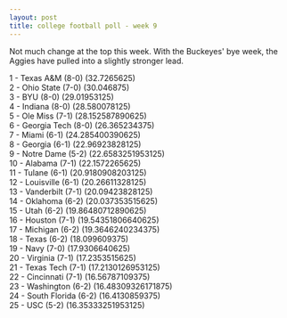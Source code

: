 ```yaml
---
layout: post
title: college football poll - week 9
---
```


Not much change at the top this week.  With the Buckeyes' bye week, the Aggies
have pulled into a slightly stronger lead.

1 - Texas A&M (8-0) (32.7265625)  
2 - Ohio State (7-0) (30.046875)  
3 - BYU (8-0) (29.01953125)  
4 - Indiana (8-0) (28.580078125)  
5 - Ole Miss (7-1) (28.152587890625)  
6 - Georgia Tech (8-0) (26.365234375)  
7 - Miami (6-1) (24.285400390625)  
8 - Georgia (6-1) (22.96923828125)  
9 - Notre Dame (5-2) (22.6583251953125)  
10 - Alabama (7-1) (22.1572265625)  
11 - Tulane (6-1) (20.9180908203125)  
12 - Louisville (6-1) (20.26611328125)  
13 - Vanderbilt (7-1) (20.09423828125)  
14 - Oklahoma (6-2) (20.037353515625)  
15 - Utah (6-2) (19.86480712890625)  
16 - Houston (7-1) (19.54351806640625)  
17 - Michigan (6-2) (19.3646240234375)  
18 - Texas (6-2) (18.099609375)  
19 - Navy (7-0) (17.9306640625)  
20 - Virginia (7-1) (17.2353515625)  
21 - Texas Tech (7-1) (17.2130126953125)  
22 - Cincinnati (7-1) (16.56787109375)  
23 - Washington (6-2) (16.48309326171875)  
24 - South Florida (6-2) (16.4130859375)  
25 - USC (5-2) (16.35333251953125)  

